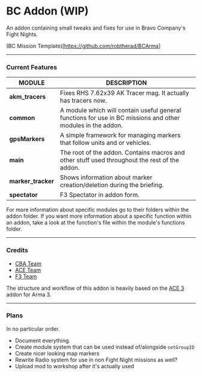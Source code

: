 # BC Addon (WIP)

An addon containing small tweaks and fixes for use in Bravo Company's Fight Nights. 

(BC Mission Template)[https://github.com/robtherad/BCArma]


**** 

### Current Features
|  **MODULE** | **DESCRIPTION** |
|---|---|
| **akm_tracers**  | Fixes RHS 7.62x39 AK Tracer mag. It actually has tracers now.  |
| **common** |  A module which will contain useful general functions for use in BC missions and other modules in the addon. |
| **gpsMarkers** |  A simple framework for managing markers that follow units and or vehicles. |
| **main**  |  The root of the addon. Contains macros and other stuff used throughout the rest of the addon. |
| **marker_tracker** | Shows information about marker creation/deletion during the briefing.  |
| **spectator** | F3 Spectator in addon form.  |

For more information about specific modules go to their folders within the addon folder. If you want more information about a specific function within an addon, take a look at the function's file within the module's functions folder.

****

### Credits

* [CBA Team](https://github.com/CBATeam/CBA_A3)
* [ACE Team](https://github.com/acemod/ACE3)
* [F3 Team](https://github.com/ferstaberinde/F3)

The structure and workflow of this addon is heavily based on the [ACE 3](https://github.com/acemod/ACE3) addon for Arma 3.

****

### Plans
In no particular order.

* Document everything.
* Create module system that can be used instead of/alongside `setGroupID`
* Create nicer looking map markers
* Rewrite Radio system for use in non Fight Night missions as well?
* Upload mod to workshop after it's actually used


